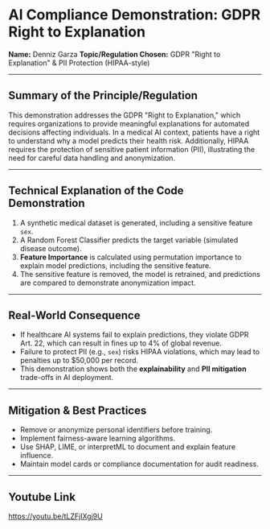 # AI Compliance Demonstration: GDPR Right to Explanation

**Name:** Denniz Garza
**Topic/Regulation Chosen:** GDPR "Right to Explanation" & PII Protection (HIPAA-style)

---

## Summary of the Principle/Regulation

This demonstration addresses the GDPR "Right to Explanation," which requires organizations to provide meaningful explanations for automated decisions affecting individuals. In a medical AI context, patients have a right to understand why a model predicts their health risk. Additionally, HIPAA requires the protection of sensitive patient information (PII), illustrating the need for careful data handling and anonymization.

---

## Technical Explanation of the Code Demonstration

1. A synthetic medical dataset is generated, including a sensitive feature `sex`.  
2. A Random Forest Classifier predicts the target variable (simulated disease outcome).  
3. **Feature Importance** is calculated using permutation importance to explain model predictions, including the sensitive feature.  
4. The sensitive feature is removed, the model is retrained, and predictions are compared to demonstrate anonymization impact.

---

## Real-World Consequence

- If healthcare AI systems fail to explain predictions, they violate GDPR Art. 22, which can result in fines up to 4% of global revenue.  
- Failure to protect PII (e.g., `sex`) risks HIPAA violations, which may lead to penalties up to $50,000 per record.  
- This demonstration shows both the **explainability** and **PII mitigation** trade-offs in AI deployment.

---

## Mitigation & Best Practices

- Remove or anonymize personal identifiers before training.
- Implement fairness-aware learning algorithms.
- Use SHAP, LIME, or interpretML to document and explain feature influence.
- Maintain model cards or compliance documentation for audit readiness.

---

## Youtube Link
https://youtu.be/tLZFjIXgj9U
